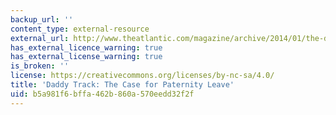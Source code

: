 ```yaml
---
backup_url: ''
content_type: external-resource
external_url: http://www.theatlantic.com/magazine/archive/2014/01/the-daddy-track/355746/
has_external_licence_warning: true
has_external_license_warning: true
is_broken: ''
license: https://creativecommons.org/licenses/by-nc-sa/4.0/
title: 'Daddy Track: The Case for Paternity Leave'
uid: b5a981f6-bffa-462b-860a-570eedd32f2f
---
```

